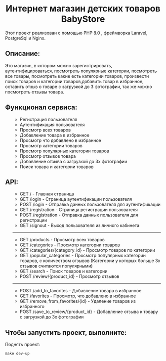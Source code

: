  <h1 align="center">Интернет магазин детских товаров BabyStore</h1>
  <p> Этот проект реализован с помощью PHP 8.0 , фреймворка Laravel, PostgreSql и Nginx.
 <h2>Описание:</h2>
  <p> Это магазин, в котором можно зарегистрировать, аутентифицироваться, посмотреть популярные категории, посмотреть все товары, посмотреть какие есть категории товаров, произвести поиск товаров и категории товаров,добавить товар в избранное, оставить отзыв о товаре с загрузкой до 3 фотографии, так же можно посмотреть отзывы товара.</p>

<h2>Функционал сервиса:</h2>
<ul>

- Регистрация пользователя
- Аутентификация пользователя
- Просмотр всех товаров
- Добавление товара в избранное
- Просмотр что добавлено в избранное
- Просмотр категории товаров
- Просмотр популярных категории товаров
- Просмотр отзывов товара
- Добавление отзыва с загрузкой до 3х фотографии
- Поиск товара и категории товаров

</ul>

<h2>API:</h2>
<ul>

- GET / - Главная страница
- GET /login - Страница аутентификации пользователя
- POST /login - Отправка данных пользователя для аутентификации
- GET /registration - Страница регистрации пользователя
- POST /registration - Отправка данных пользователя для регистрации
- GET /signout - Выход пользователя из личного кабинета
---
- GET /products - Просмотр всех товаров
- GET /categories - Просмотр категории товаров
- GET /categories/{category_id} - Просмотр товаров по категории
- GET /popular_categories - Просмотр популярных категории товаров, с количеством отзывов (Категории у которых больше 3х отзывов считаются популярными)
- GET /search - Поиск товаров и категории
- POST /review/{product_id} - Просмотр отзывов
---
- POST /add_to_favorites - Добавление товара в избранное
- GET /favorites - Просмотр, что добавлено в избранное
- GET /remove_from_favorites/{id} - Удаление товаров из избранного
- POST /save_to_review/{product_id} - Добавление отзыва к товару с загрузкой до 3х фотографии

</ul>


<h2>Чтобы запустить проект, выполните:</h2>

Поднять проект:

```make dev-up```
